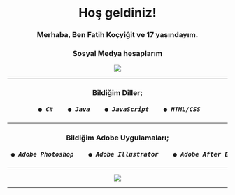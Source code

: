 <link rel="stylesheet" href="readme.css">
<h1 align="center">Hoş geldiniz!</h1>
<div align="center">
    <h3 align="center">Merhaba, Ben Fatih Koçyiğit ve 17 yaşındayım.</h3>
    <h3 align="center">Sosyal Medya hesaplarım</h3>
    <center>
    <a href="https://www.instagram.com/c4f0.0" align="center"><img src="https://img.shields.io/badge/-Instagram-C13584?style=flat-quare&labelColor=C13584&logo=instagram&logoColor=white&link=link"></a></center>
    <hr>
    <h3>Bildiğim Diller;</h3>
    <h5><pre> ● C#    ● Java    ● JavaScript    ● HTML/CSS</pre></h5>
    <hr>
    <h3>Bildiğim Adobe Uygulamaları;</h3>
    <h5><pre> ● Adobe Photoshop    ● Adobe Illustrator    ● Adobe After Effects    ● Adobe Premier</pre></h5>
    <hr>
    <img src="https://streak-stats.demolab.com?user=FatihKocyigit34&theme=highcontrast&border_radius=4.7&background=000000)](https://git.io/streak-stats">
    <hr>
</div>
